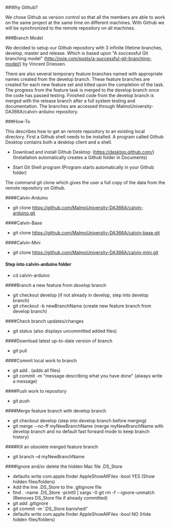 ##Why Github?

We chose Github as version control so that all the members are able to work on the same project at the same time on different machines. With Github we will be synchronized to the remote repository on all machines.

###Branch Model

We decided to setup our Github repository with 3 infinite lifetime branches, develop, master and release. Which is based upon "A successful Git branching model" (<http://nvie.com/posts/a-successful-git-branching-model/>) by Vincent Driessen.

There are also several temporary feature branches named with appropriate names created from the develop branch. These feature branches are created for each new feature set and killed upon the completion of the task. The progress from the feature task is merged to the develop branch once the code has passed testing. Finished code from the develop branch is merged with the release branch after a full system testing and documentation. The branches are accessed through MalmoUniversity-DA366A/calvin-arduino repository.

###How-To

This describes how to get an remote repository to an existing local directory. First a Github shell needs to be installed. A program called Github Desktop contains both a desktop client and a shell.

* Download and install Github Desktop: (https://desktop.github.com/) (Installation automatically creates a Github folder in Documents)

* Start Git Shell program (Program starts automatically in your Github folder)

The command git clone which gives the user a full copy of the data from the remote repository on Github.

####Calvin-Arduino
* git clone https://github.com/MalmoUniversity-DA366A/calvin-arduino.git

####Calvin-Base
* git clone https://github.com/MalmoUniversity-DA366A/calvin-base.git

####Calvin-Mini
* git clone https://github.com/MalmoUniversity-DA366A/calvin-mini.git

#### Step into calvin-arduino folder
* cd calvin-arduino

####Branch a new feature from _develop_ branch
* git checkout develop (if not already in develop, step into develop branch)
* git checkout -b newBranchName (create new feature branch from develop branch)

####Check branch updates/changes
* git status (also displays uncommitted added files)

####Download latest up-to-date version of branch
* git pull

####Commit local work to branch
* git add . (adds all files)
* git commit -m "message describing what you have done" (always write a message)

####Push work to repository
* git push

####Merge feature branch with develop branch
* git checkout develop (step into develop branch before merging)
* git merge --no-ff myNewBranchName (merge myNewBranchName with develop branch and no default fast forward mode to keep branch history)

####Kill an obsolete merged feature branch
* git branch –d myNewBranchName

####Ignore and/or delete the hidden Mac file .DS_Store
* defaults write com.apple.finder AppleShowAllFiles -bool YES (Show hidden files/folders)
* Add the line .DS_Store to the .gitignore file
* find . -name .DS_Store -print0 | xargs -0 git rm -f --ignore-unmatch (Removes DS_Store file if already committed)
* git add .gitignore 
* git commit -m '.DS_Store banished!'
* defaults write com.apple.finder AppleShowAllFiles -bool NO (Hide hidden files/folders)